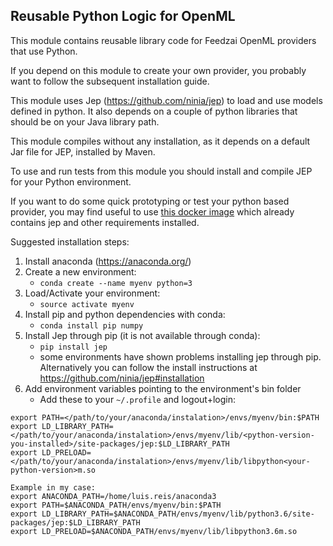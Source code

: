 Reusable Python Logic for OpenML
------------------------------------------------------------

This module contains reusable library code for Feedzai OpenML providers that use Python.

If you depend on this module to create your own provider, you probably want to follow the
subsequent installation guide.

This module uses Jep (https://github.com/ninia/jep) to load and use models defined in python.
It also depends on a couple of python libraries that should be on your Java library path.

This module compiles without any installation, as it depends on a default Jar file for JEP, installed by Maven.

To use and run tests from this module you should install and compile JEP for your Python environment. 

If you want to do some quick prototyping or test your python based provider, you may find useful to use [this docker image](https://github.com/feedzai/oracle-jep-miniconda) which already contains jep and other requirements installed.

Suggested installation steps:
1. Install anaconda (https://anaconda.org/)
2. Create a new environment:
    - `conda create --name myenv python=3`
3. Load/Activate your environment:
    - `source activate myenv`
4. Install pip and python dependencies with conda:
    - `conda install pip numpy`
5. Install Jep through pip (it is not available through conda):
    - `pip install jep`
    - some environments have shown problems installing jep through pip. Alternatively you can follow the install instructions at https://github.com/ninia/jep#installation
6. Add environment variables pointing to the environment's bin folder
    - Add these to your `~/.profile` and logout+login:
    
```
export PATH=</path/to/your/anaconda/instalation>/envs/myenv/bin:$PATH
export LD_LIBRARY_PATH=</path/to/your/anaconda/instalation>/envs/myenv/lib/<python-version-you-installed>/site-packages/jep:$LD_LIBRARY_PATH
export LD_PRELOAD=</path/to/your/anaconda/instalation>/envs/myenv/lib/libpython<your-python-version>m.so

Example in my case:
export ANACONDA_PATH=/home/luis.reis/anaconda3
export PATH=$ANACONDA_PATH/envs/myenv/bin:$PATH
export LD_LIBRARY_PATH=$ANACONDA_PATH/envs/myenv/lib/python3.6/site-packages/jep:$LD_LIBRARY_PATH
export LD_PRELOAD=$ANACONDA_PATH/envs/myenv/lib/libpython3.6m.so
```
